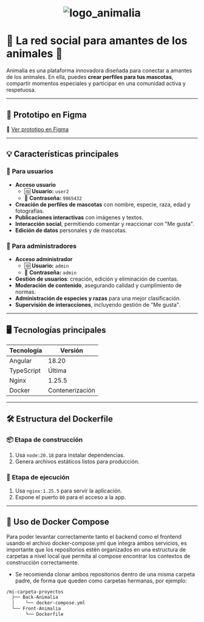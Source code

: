 <h1 align="center">
    <img src="https://github.com/user-attachments/assets/61a2b517-d3e3-4168-af93-143d02472ed1" alt="logo_animalia">
</h1>

# 🐾 La red social para amantes de los animales 🐾

Animalia es una plataforma innovadora diseñada para conectar a amantes de los animales. En ella, puedes **crear perfiles para tus mascotas**, compartir momentos especiales y participar en una comunidad activa y respetuosa.

---

## 📌 **Prototipo en Figma**
🔗 [Ver prototipo en Figma](https://www.figma.com/design/5LrZnVHjrG45894AAPyL65/Untitled?node-id=0-1&m=dev)

---

## 💡 **Características principales**
### 🎨 **Para usuarios**
- **Acceso usuario**
  - 🆔 **Usuario:** `user2`
  - 🔑 **Contraseña:** `9865432`
- **Creación de perfiles de mascotas** con nombre, especie, raza, edad y fotografías.
- **Publicaciones interactivas** con imágenes y textos.
- **Interacción social**, permitiendo comentar y reaccionar con "Me gusta".
- **Edición de datos** personales y de mascotas.

### 🔧 **Para administradores**
- **Acceso administrador**
  - 🆔 **Usuario:** `admin`
  - 🔑 **Contraseña:** `admin`
- **Gestión de usuarios**: creación, edición y eliminación de cuentas.
- **Moderación de contenido**, asegurando calidad y cumplimiento de normas.
- **Administración de especies y razas** para una mejor clasificación.
- **Supervisión de interacciones**, incluyendo gestión de "Me gusta".

---

## 🖥️ **Tecnologías principales**
| Tecnología | Versión |
|------------|--------|
| Angular | 18.20 |
| TypeScript | Última |
| Nginx | 1.25.5 |
| Docker | Contenerización |

---

## 🛠️ **Estructura del Dockerfile**
### 📦 **Etapa de construcción**
1. Usa `node:20.18` para instalar dependencias.
2. Genera archivos estáticos listos para producción.

### 🚀 **Etapa de ejecución**
1. Usa `nginx:1.25.5` para servir la aplicación.
2. Expone el puerto `80` para el acceso a la app.

---

## 🐳 **Uso de Docker Compose**
Para poder levantar correctamente tanto el backend como el frontend usando el archivo docker-compose.yml que integra ambos servicios, es importante que los repositorios estén organizados en una estructura de carpetas a nivel local que permita al compose encontrar los contextos de construcción correctamente.
- Se recomienda clonar ambos repositorios dentro de una misma carpeta padre, de forma que queden como carpetas hermanas, por ejemplo:
```sh
/mi-carpeta-proyectos
  ├── Back-Animalia
  │    └── docker-compose.yml
  └── Front-Animalia
       └── Dockerfile
